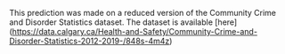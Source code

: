 This prediction was made on a reduced version of the Community Crime and Disorder Statistics dataset.
The dataset is available [here] (https://data.calgary.ca/Health-and-Safety/Community-Crime-and-Disorder-Statistics-2012-2019-/848s-4m4z)
